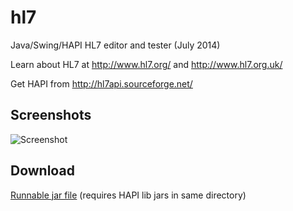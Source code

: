 hl7
===

Java/Swing/HAPI HL7 editor and tester (July 2014)

Learn about HL7 at http://www.hl7.org/ and http://www.hl7.org.uk/

Get HAPI from http://hl7api.sourceforge.net/

Screenshots
-----------

![Screenshot](https://dl.dropboxusercontent.com/u/8069847/hl7.png)

Download
--------

[Runnable jar file](https://dl.dropboxusercontent.com/u/8069847/_hl7.jar) (requires HAPI lib jars in same directory)
